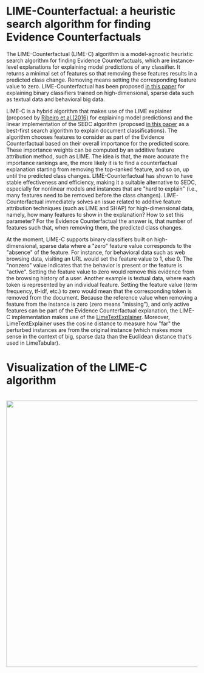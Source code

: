 # LIME-Counterfactual: a heuristic search algorithm for finding Evidence Counterfactuals

The LIME-Counterfactual (LIME-C) algorithm is a model-agnostic heuristic search algorithm for finding Evidence Counterfactuals, which are instance-level explanations for explaining model predictions of any classifier. It returns a minimal set of features so that removing these features results in a predicted class change. Removing means setting the corresponding feature value to zero. LIME-Counterfactual has been proposed [in this paper](https://arxiv.org/abs/1912.01819) for explaining binary classifiers trained on high-dimensional, sparse data such as textual data and behavioral big data. 

LIME-C is a hybrid algorithm that makes use of the LIME explainer (proposed by [Ribeiro et al.(2016)](https://dl.acm.org/doi/10.1145/2939672.2939778) for explaining model predictions) and the linear implementation of the SEDC algorithm (proposed [in this paper](https://papers.ssrn.com/sol3/papers.cfm?abstract_id=2282998) as a best-first search algorithm to explain document classifications). The algorithm chooses features to consider as part of the Evidence Counterfactual based on their overall importance for the predicted score. These importance weights can be computed by an additive feature attribution method, such as LIME. The idea is that, the more accurate the importance rankings are, the more likely it is to find a counterfactual explanation starting from removing the top-ranked feature, and so on, up until the predicted class changes. LIME-Counterfactual has shown to have stable effectiveness and efficiency, making it a suitable alternative to SEDC, especially for nonlinear models and instances that are "hard to explain" (i.e., many features need to be removed before the class changes). LIME-Counterfactual immediately solves an issue related to additive feature attribution techniques (such as LIME and SHAP) for high-dimensional data, namely, how many features to show in the explanation? How to set this parameter? For the Evidence Counterfactual the answer is, that number of features such that, when removing them, the predicted class changes. 

At the moment, LIME-C supports binary classifiers built on high-dimensional, sparse data where a "zero" feature value corresponds to the "absence" of the feature. For instance, for behavioral data such as web browsing data, visiting an URL would set the feature value to 1, else 0. The "nonzero" value indicates that the behavior is present or the feature is "active". Setting the feature value to zero would remove this evidence from the browsing history of a user. Another example is textual data, where each token is represented by an individual feature. Setting the feature value (term frequency, tf-idf, etc.) to zero would mean that the corresponding token is removed from the document. Because the reference value when removing a feature from the instance is zero (zero means "missing"), and only active features can be part of the Evidence Counterfactual explanation, the LIME-C implementation makes use of the [LimeTextExplainer](https://github.com/marcotcr/lime/blob/master/lime/lime_text.py). Moreover, LimeTextExplainer uses the cosine distance to measure how "far" the perturbed instances are from the original instance (which makes more sense in the context of big, sparse data than the Euclidean distance that's used in LimeTabular). 

# Visualization of the LIME-C algorithm

<br>
<img height="700" src="https://github.com/yramon/LimeCounterfactual/LimeCounterfactual.png" />
<br>

